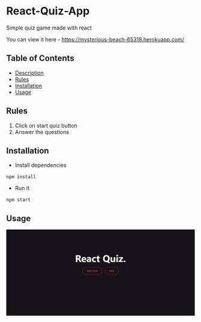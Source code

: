 # React-Quiz-App

Simple quiz game made with react 

You can view it here - https://mysterious-beach-65318.herokuapp.com/

## Table of Contents
- [Description](#React-Quiz-App)
- [Rules](#Rules)
- [Installation](#Installation)
- [Usage](#Usage)

## Rules 
1. Click on start quiz button
2. Answer the questions 

## Installation
- Install dependencies
```
npm install
```
- Run it
```
npm start
```

## Usage

![Screenshot 1](screenshot1.png)
